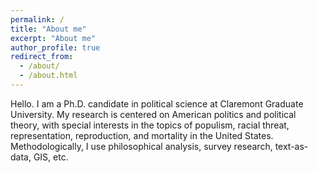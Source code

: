 ```yaml
---
permalink: /
title: "About me"
excerpt: "About me"
author_profile: true
redirect_from: 
  - /about/
  - /about.html
---
```


Hello. I am a Ph.D. candidate in political science at Claremont Graduate University. My research is centered on American politics and political theory, with special interests in the topics of populism, racial threat, representation, reproduction, and mortality in the United States. Methodologically, I use philosophical analysis, survey research, text-as-data, GIS, etc.
